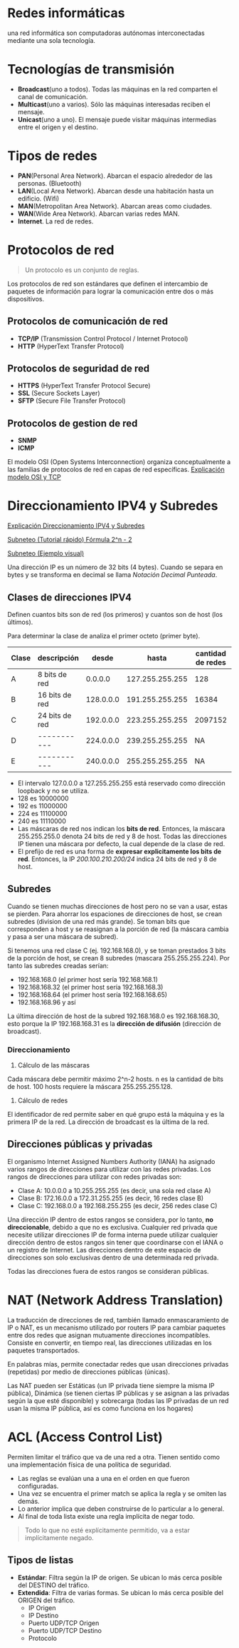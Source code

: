 # **Redes informáticas**

una red informática son computadoras autónomas interconectadas mediante una sola tecnología.


# Tecnologías de transmisión

* **Broadcast**(uno a todos). Todas las máquinas en la red comparten el canal de comunicación.
* **Multicast**(uno a varios). Sólo las máquinas interesadas reciben el mensaje.
* **Unicast**(uno a uno). El mensaje puede visitar máquinas intermedias entre el origen y el destino.


# Tipos de redes

* **PAN**(Personal Area Network). Abarcan el espacio alrededor de las personas. (Bluetooth)
* **LAN**(Local Area Network). Abarcan desde una habitación hasta un edificio. (Wifi)
* **MAN**(Metropolitan Area Network). Abarcan areas como ciudades.
* **WAN**(Wide Area Network). Abarcan varias redes MAN.
* **Internet**. La red de redes.


# Protocolos de red

> Un protocolo es un conjunto de reglas.

Los protocolos de red son estándares que definen el intercambio de paquetes de información para lograr la comunicación entre dos o más dispositivos.

## Protocolos de comunicación de red

* **TCP/IP** (Transmission Control Protocol / Internet Protocol)
* **HTTP** (HyperText Transfer Protocol)

## Protocolos de seguridad de red

* **HTTPS** (HyperText Transfer Protocol Secure)
* **SSL** (Secure Sockets Layer)
* **SFTP** (Secure File Transfer Protocol)

## Protocolos de gestion de red

* **SNMP**
* **ICMP**

El modelo OSI (Open Systems Interconnection) organiza conceptualmente a las familias de protocolos de red en capas de red específicas. [Explicación modelo OSI y TCP](https://www.youtube.com/watch?v=jdKRx2BxSMs&ab_channel=GabrielMarcano)


# Direccionamiento IPV4 y Subredes

[Explicación Direccionamiento IPV4 y Subredes](https://www.youtube.com/watch?v=SHbBso63X38&ab_channel=GabrielMarcano)

[Subneteo (Tutorial rápido) Fórmula 2^n - 2](https://www.youtube.com/watch?v=7vS9cwzn3vQ&ab_channel=LoboTecnoKu)

[Subneteo (Ejemplo visual)](https://www.youtube.com/watch?v=zeoNe18V_Jo&ab_channel=LoboTecnoKu)

Una dirección IP es un número de 32 bits (4 bytes). Cuando se separa en bytes y se transforma en decimal se llama *Notación Decimal Punteada*.

## Clases de direcciones IPV4

Definen cuantos bits son de red (los primeros) y cuantos son de host (los últimos).

Para determinar la clase de analiza el primer octeto (primer byte).

| Clase | descripción | desde | hasta | cantidad de redes | cantidad de hosts | Aplicación |
| ----- | ----------- | ----- | ----- | ----------------- | ----------------- | ---------- |
| A | 8 bits de red | 0.0.0.0 | 127.255.255.255 | 128 | 16777214 | Redes grandes |
| B | 16 bits de red | 128.0.0.0 | 191.255.255.255 | 16384 | 65534 | Redes medianas |
| C | 24 bits de red | 192.0.0.0 | 223.255.255.255 | 2097152 | 254 | Redes pequeñas |
| D | ----------- | 224.0.0.0 | 239.255.255.255 | NA | NA | Multicast |
| E | ----------- | 240.0.0.0 | 255.255.255.255 | NA | NA | Investigation |

* El intervalo 127.0.0.0 a 127.255.255.255 está reservado como dirección loopback y no se utiliza.
* 128 es 10000000
* 192 es 11000000
* 224 es 11100000
* 240 es 11110000
* Las máscaras de red nos indican los **bits de red**. Entonces, la máscara 255.255.255.0 denota 24 bits de red y 8 de host. Todas las direcciones IP tienen una máscara por defecto, la cual depende de la clase de red.
* El prefijo de red es una forma de **expresar explicitamente los bits de red**. Entonces, la IP *200.100.210.200/24* indica 24 bits de red y 8 de host. 

## Subredes

Cuando se tienen muchas direcciones de host pero no se van a usar, estas se pierden. Para ahorrar los espaciones de direcciones de host, se crean subredes (division de una red más grande). Se toman bits que corresponden a host y se reasignan a la porción de red (la máscara cambia y pasa a ser una máscara de subred).

Si tenemos una red clase C (ej. 192.168.168.0), y se toman prestados 3 bits de la porción de host, se crean 8 subredes (mascara 255.255.255.224). Por tanto las subredes creadas serían:
* 192.168.168.0 (el primer host sería 192.168.168.1)
* 192.168.168.32 (el primer host sería 192.168.168.3)
* 192.168.168.64 (el primer host sería 192.168.168.65)
* 192.168.168.96 y así

La última dirección de host de la subred 192.168.168.0 es 192.168.168.30, esto porque la IP 192.168.168.31 es la **dirección de difusión** (dirección de broadcast).

### Direccionamiento

1. Cálculo de las máscaras

Cada máscara debe permitir máximo 2^n-2 hosts. n es la cantidad de bits de host. 100 hosts requiere la máscara 255.255.255.128.

1. Cálculo de redes

El identificador de red permite saber en qué grupo está la máquina y es la primera IP de la red. La dirección de broadcast es la última de la red.

## Direcciones públicas y privadas

El organismo Internet Assigned Numbers Authority (IANA) ha asignado varios rangos de direcciones para utilizar con las redes privadas. Los rangos de direcciones para utilizar con redes privadas son:

* Clase A: 10.0.0.0 a 10.255.255.255 (es decir, una sola red clase A)
* Clase B: 172.16.0.0 a 172.31.255.255 (es decir, 16 redes clase B)
* Clase C: 192.168.0.0 a 192.168.255.255 (es decir, 256 redes clase C)

Una dirección IP dentro de estos rangos se considera, por lo tanto, **no direccionable**, debido a que no es exclusiva. Cualquier red privada que necesite utilizar direcciones IP de forma interna puede utilizar cualquier dirección dentro de estos rangos sin tener que coordinarse con el IANA o un registro de Internet. Las direcciones dentro de este espacio de direcciones son solo exclusivas dentro de una determinada red privada.

Todas las direcciones fuera de estos rangos se consideran públicas.

# NAT (Network Address Translation)

La traducción de direcciones de red, también llamado enmascaramiento de IP o NAT, es un mecanismo utilizado por routers IP para cambiar paquetes entre dos redes que asignan mutuamente direcciones incompatibles. Consiste en convertir, en tiempo real, las direcciones utilizadas en los paquetes transportados. 

En palabras mías, permite conectadar redes que usan direcciones privadas (repetidas) por medio de direcciones públicas (únicas).

Las NAT pueden ser Estáticas (un IP privada tiene siempre la misma IP pública), Dinámica (se tienen ciertas IP públicas y se asignan a las privadas según la que esté disponible) y sobrecarga (todas las IP privadas de un red usan la misma IP pública, así es como funciona en los hogares)

# ACL (Access Control List)

Permiten limitar el tráfico que va de una red a otra. Tienen sentido como una implementación física de una política de seguridad.

- Las reglas se evalúan una a una en el orden en que fueron configuradas.
- Una vez se encuentra el primer match se aplica la regla y se omiten las demás.
- Lo anterior implica que deben construirse de lo particular a lo general.
- Al final de toda lista existe una regla implícita de negar todo.

> Todo lo que no esté explícitamente permitido, va a estar implícitamente negado.

## Tipos de listas

* **Estándar**: Filtra según la IP de origen. Se ubican lo más cerca posible del DESTINO del tráfico.
* **Extendida**: Filtra de varias formas. Se ubican lo más cerca posible del ORIGEN del tráfico.
    * IP Origen
    * IP Destino
    * Puerto UDP/TCP Origen
    * Puerto UDP/TCP Destino
    * Protocolo